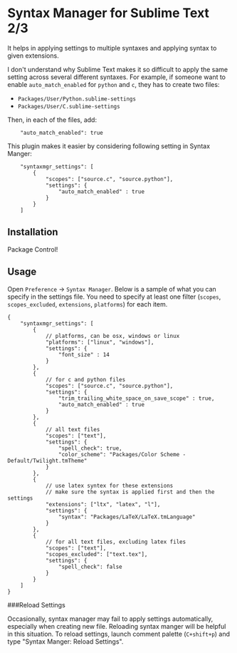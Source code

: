 # Syntax Manager for Sublime Text 2/3

It helps in applying settings to multiple syntaxes and applying syntax to given extensions.

I don't understand why Sublime Text makes it so difficult to apply the same setting across several different syntaxes.
For example, if someone want to enable `auto_match_enabled` for `python` and `c`, they has to create two files:
- `Packages/User/Python.sublime-settings`
- `Packages/User/C.sublime-settings`

Then, in each of the files, add:

        "auto_match_enabled": true


This plugin makes it easier by considering following setting in Syntax Manger:


        "syntaxmgr_settings": [
            {
                "scopes": ["source.c", "source.python"],
                "settings": {
                    "auto_match_enabled" : true
                }
            }
        ]

## Installation

Package Control!

## Usage

Open `Preference` -> `Syntax Manager`. Below is a sample of what you can specify in the settings file.
You need to specify at least one filter (`scopes`, `scopes_excluded`, `extensions`, `platforms`) for each item.


```
{
    "syntaxmgr_settings": [
        {
            // platforms, can be osx, windows or linux
            "platforms": ["linux", "windows"],
            "settings": {
                "font_size" : 14
            }
        },
        {
            // for c and python files
            "scopes": ["source.c", "source.python"],
            "settings": {
                "trim_trailing_white_space_on_save_scope" : true,
                "auto_match_enabled" : true
            }
        },
        {
            // all text files
            "scopes": ["text"],
            "settings": {
                "spell_check": true,
                "color_scheme": "Packages/Color Scheme - Default/Twilight.tmTheme"
            }
        },
        {
            // use latex syntex for these extensions
            // make sure the syntax is applied first and then the settings
            "extensions": ["ltx", "latex", "l"],
            "settings": {
                "syntax": "Packages/LaTeX/LaTeX.tmLanguage"
            }
        },
        {
            // for all text files, excluding latex files
            "scopes": ["text"],
            "scopes_excluded": ["text.tex"],
            "settings": {
                "spell_check": false
            }
        }
    ]
}
```

###Reload Settings

Occasionally, syntax manager may fail to apply settings automatically,
especially when creating new file. Reloading syntax manger will be helpful in
this situation. To reload settings, launch comment palette (`C+shift+p`) and type "Syntax Manger: Reload Settings".
